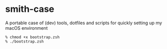# smith-case
A portable case of (dev) tools, dotfiles and scripts for quickly setting up my macOS environment

```
% chmod +x bootstrap.zsh
% ./bootstrap.zsh
```
